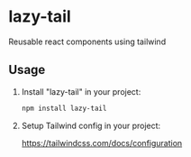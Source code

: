 # lazy-tail
Reusable react components using tailwind

## Usage

1. Install "lazy-tail" in your project:

   ```bash
   npm install lazy-tail

2. Setup Tailwind config in your project:
   
   https://tailwindcss.com/docs/configuration